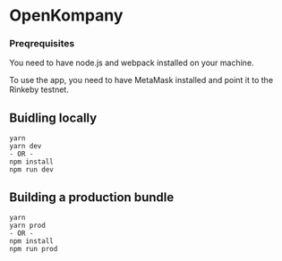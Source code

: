 # OpenKompany


### Preqrequisites
You need to have node.js and webpack installed on your machine.

To use the app, you need to have MetaMask installed and point it to the Rinkeby testnet.
 
 
## Buidling locally

```
yarn
yarn dev
- OR -
npm install 
npm run dev
```

## Building a production bundle

```
yarn
yarn prod
- OR -
npm install 
npm run prod

```